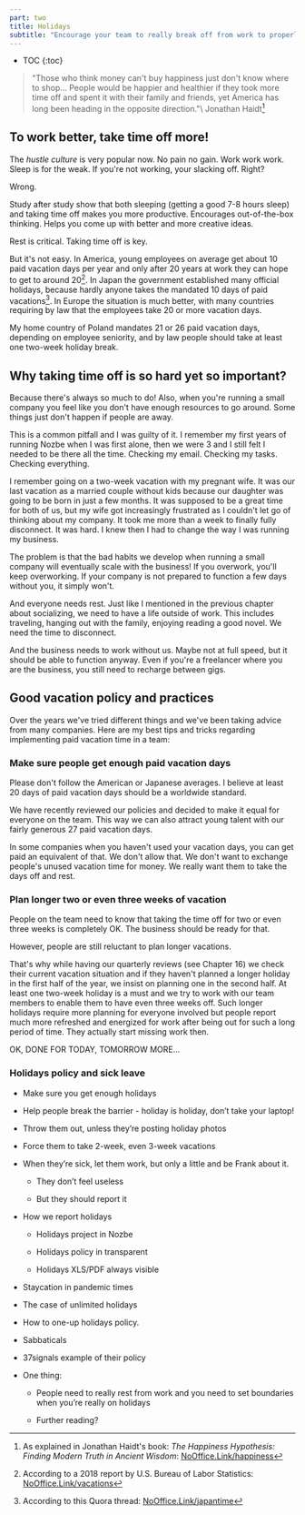 ```yaml
---
part: two
title: Holidays
subtitle: "Encourage your team to really break off from work to properly recharge batteries!"
---
```


* TOC
{:toc}

> "Those who think money can't buy happiness just don't know where to shop… People would be happier and healthier if they took more time off and spent it with their family and friends, yet America has long been heading in the opposite direction."\\
> Jonathan Haidt[^1]

## To work better, take time off more!

The *hustle culture* is very popular now. No pain no gain. Work work work. Sleep is for the weak. If you're not working, your slacking off. Right?

Wrong.

Study after study show that both sleeping (getting a good 7-8 hours sleep) and taking time off makes you more productive. Encourages out-of-the-box thinking. Helps you come up with better and more creative ideas.

Rest is critical. Taking time off is key.

But it's not easy. In America, young employees on average get about 10 paid vacation days per year and only after 20 years at work they can hope to get to around 20[^2]. In Japan the government established many official holidays, because hardly anyone takes the mandated 10 days of paid vacations[^3]. In Europe the situation is much better, with many countries requiring by law that the employees take 20 or more vacation days.

My home country of Poland mandates 21 or 26 paid vacation days, depending on employee seniority, and by law people should take at least one two-week holiday break.

## Why taking time off is so hard yet so important?

Because there's always so much to do! Also, when you're running a small company you feel like you don't have enough resources to go around. Some things just don't happen if people are away.

This is a common pitfall and I was guilty of it. I remember my first years of running Nozbe when I was first alone, then we were 3 and I still felt I needed to be there all the time. Checking my email. Checking my tasks. Checking everything.

I remember going on a two-week vacation with my pregnant wife. It was our last vacation as a married couple without kids because our daughter was going to be born in just a few months. It was supposed to be a great time for both of us, but my wife got increasingly frustrated as I couldn't let go of thinking about my company. It took me more than a week to finally fully disconnect. It was hard. I knew then I had to change the way I was running my business.

The problem is that the bad habits we develop when running a small company will eventually scale with the business! If you overwork, you'll keep overworking. If your company is not prepared to function a few days without you, it simply won't.

And everyone needs rest. Just like I mentioned in the previous chapter about socializing, we need to have a life outside of work. This includes traveling, hanging out with the family, enjoying reading a good novel. We need the time to disconnect.

And the business needs to work without us. Maybe not at full speed, but it should be able to function anyway. Even if you're a freelancer where you are the business, you still need to recharge between gigs.

## Good vacation policy and practices

Over the years we've tried different things and we've been taking advice from many companies. Here are my best tips and tricks regarding implementing paid vacation time in a team:

### Make sure people get enough paid vacation days

Please don't follow the American or Japanese averages. I believe at least 20 days of paid vacation days should be a worldwide standard.

We have recently reviewed our policies and decided to make it equal for everyone on the team. This way we can also attract young talent with our fairly generous 27 paid vacation days.

In some companies when you haven't used your vacation days, you can get paid an equivalent of that. We don't allow that. We don't want to exchange people's unused vacation time for money. We really want them to take the days off and rest.

### Plan longer two or even three weeks of vacation

People on the team need to know that taking the time off for two or even three weeks is completely OK. The business should be ready for that.

However, people are still reluctant to plan longer vacations.

That's why while having our quarterly reviews (see Chapter 16) we check their current vacation situation and if they haven't planned a longer holiday in the first half of the year, we insist on planning one in the second half. At least one two-week holiday is a must and we try to work with our team members to enable them to have even three weeks off. Such longer holidays require more planning for everyone involved but people report much more refreshed and energized for work after being out for such a long period of time. They actually start missing work then.

OK, DONE FOR TODAY, TOMORROW MORE...


### Holidays policy and sick leave

- Make sure you get enough holidays

- Help people break the barrier - holiday is holiday, don’t take your laptop!

- Throw them out, unless they’re posting holiday photos

- Force them to take 2-week, even 3-week vacations

- When they’re sick, let them work, but only a little and be Frank about it.

	- They don’t feel useless

	- But they should report it

- How we report holidays

	- Holidays project in Nozbe

	- Holidays policy in transparent

	- Holidays XLS/PDF always visible

- Staycation in pandemic times

- The case of unlimited holidays

- How to one-up holidays policy.

- Sabbaticals

- 37signals example of their policy

- One thing:

	- People need to really rest from work and you need to set boundaries when you’re really on holidays

	- Further reading?

[^1]: As explained in Jonathan Haidt's book: *The Happiness Hypothesis: Finding Modern Truth in Ancient Wisdom*: [NoOffice.Link/happiness](https://nooffice.link/happiness)
[^2]: According to a 2018 report by U.S. Bureau of Labor Statistics: [NoOffice.Link/vacations](https://nooffice.link/vacations)
[^3]: According to this Quora thread: [NoOffice.Link/japantime](https://nooffice.link/japantime)